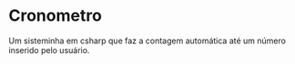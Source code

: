 # Cronometro
Um sisteminha em csharp que faz a contagem automática até um número inserido pelo usuário.
